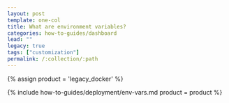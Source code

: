 ```yaml
---
layout: post
template: one-col
title: What are environment variables?
categories: how-to-guides/dashboard
lead: ""
legacy: true
tags: ["customization"]
permalink: /:collection/:path
---
```


{% assign product = 'legacy_docker' %}

{% include how-to-guides/deployment/env-vars.md product = product %}
